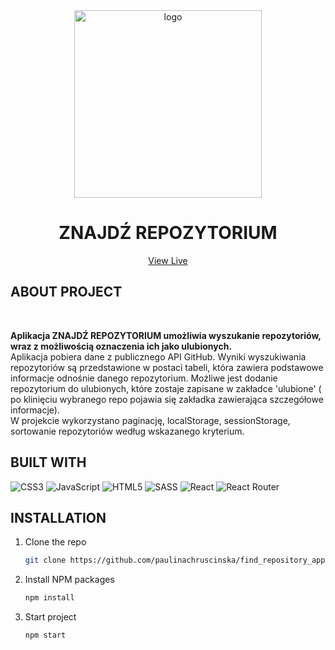 <div align="center">
    <img src="https://github.com/paulinachruscinska/ticket_app/blob/main/public/images/frontend-developer-logo.png" alt="logo" width="300" height="300">
    
<h1 align="center">ZNAJDŹ REPOZYTORIUM</h1>

<p align="center">
<a href="https://find-repository.netlify.app/">View Live</a>
</p>

</div>

## ABOUT PROJECT


<br/>

 **Aplikacja ZNAJDŹ REPOZYTORIUM umożliwia wyszukanie repozytoriów, wraz z możliwością oznaczenia ich jako ulubionych.**
<br/>
Aplikacja pobiera dane z publicznego API GitHub. Wyniki wyszukiwania repozytoriów są przedstawione w postaci tabeli, która zawiera podstawowe informacje odnośnie danego repozytorium. Możliwe jest dodanie repozytorium do ulubionych, które zostaje zapisane w zakładce 'ulubione' ( po klinięciu wybranego repo pojawia się zakładka zawierająca szczegółowe informacje).
<br/>
W projekcie wykorzystano paginację, localStorage, sessionStorage, sortowanie repozytoriów według wskazanego kryterium.


## BUILT WITH

![CSS3](https://img.shields.io/badge/css3-%231572B6.svg?style=for-the-badge&logo=css3&logoColor=white) 
![JavaScript](https://img.shields.io/badge/javascript-%23323330.svg?style=for-the-badge&logo=javascript&logoColor=%23F7DF1E) 
![HTML5](https://img.shields.io/badge/html5-%23E34F26.svg?style=for-the-badge&logo=html5&logoColor=white) 
![SASS](https://img.shields.io/badge/SASS-hotpink.svg?style=for-the-badge&logo=SASS&logoColor=white) 
![React](https://img.shields.io/badge/react-%2320232a.svg?style=for-the-badge&logo=react&logoColor=%2361DAFB) 
![React Router](https://img.shields.io/badge/React_Router-CA4245?style=for-the-badge&logo=react-router&logoColor=white)  

## INSTALLATION

1. Clone the repo
   ```sh
   git clone https://github.com/paulinachruscinska/find_repository_app.git
   ```
2. Install NPM packages
   ```sh
   npm install
   ```
3. Start project
   ```sh
   npm start
   ```

